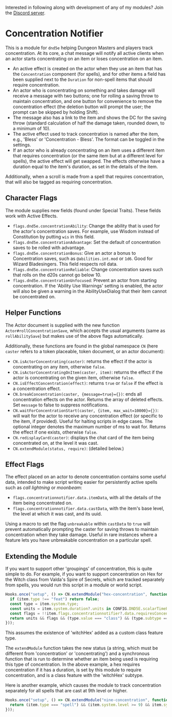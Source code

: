 Interested in following along with development of any of my modules? Join the [Discord server](https://discord.gg/QAG8eWABGT). 

# Concentration Notifier

This is a module for `dnd5e` helping Dungeon Masters and players track concentration.
At its core, a chat message will notify all active clients when an actor starts concentrating on an item or loses concentration on an item.

* An active effect is created on the actor when they use an item that has the `Concentration` component (for spells), and for other items a field has been supplied next to the `Duration` for non-spell items that should require concentration.
* An actor who is concentrating on something and takes damage will receive a message with two buttons; one for rolling a saving throw to maintain concentration, and one button for convenience to remove the concentration effect (the deletion button will prompt the user; the prompt can be skipped by holding Shift).
* The message also has a link to the item and shows the DC for the saving throw (standard calculation of half the damage taken, rounded down, to a minimum of 10).
* The active effect used to track concentration is named after the item, e.g., 'Bless' or 'Concentration - Bless'. The format can be toggled in the settings.
* If an actor who is already concentrating on an item uses a different item that requires concentration (or the same item but at a different level for spells), the active effect will get swapped. The effects otherwise have a duration equal to the item's duration, as set in the details of the item.

Additionally, when a scroll is made from a spell that requires concentration, that will also be tagged as requiring concentration.

## Character Flags

The module supplies new fields (found under Special Traits). These fields work with Active Effects.
* `flags.dnd5e.concentrationAbility`: Change the ability that is used for the actor's concentration saves. For example, use Wisdom instead of Constitution by putting `wis` in this field.
* `flags.dnd5e.concentrationAdvantage`: Set the default of concentration saves to be rolled with advantage.
* `flags.dnd5e.concentrationBonus`: Give an actor a bonus to Concentration saves, such as `@abilities.int.mod` or `1d6`. Good for  Wizard Bladesingers. This field respects roll data.
* `flags.dnd5e.concentrationReliable`: Change concentration saves such that rolls on the d20s cannot go below 10.
* `flags.dnd5e.concentrationUnfocused`: Prevent an actor from starting concentration. If the 'Ability Use Warnings' setting is enabled, the actor will also be given a warning in the AbilityUseDialog that their item cannot be concentrated on.

## Helper Functions

The Actor document is supplied with the new function `Actor#rollConcentrationSave`, which accepts the usual arguments (same as `rollAbilitySave`) but makes use of the above flags automatically.

Additionally, these functions are found in the global namespace `CN` (here `caster` refers to a token placeable, token document, or an actor document):
* `CN.isActorConcentrating(caster)`: returns the effect if the actor is concentrating on any item, otherwise `false`.
* `CN.isActorConcentratingOnItem(caster, item)`: returns the effect if the actor is concentrating on the given item, otherwise `false`.
* `CN.isEffectConcentration(effect)`: returns `true` or `false` if the effect is a concentration effect.
* `CN.breakConcentration(caster, {message=true}={})`: ends all concentration effects on the actor. Returns the array of deleted effects. Set `message` to false to suppress notifications.
* `CN.waitForConcentrationStart(caster, {item, max_wait=10000}={})`: will wait for the actor to receive any concentration effect (or specific to the item, if provided). Useful for halting scripts in edge cases. The optional integer denotes the maximum number of ms to wait for. Returns the effect if one exists, otherwise `false`.
* `CN.redisplayCard(caster)`: displays the chat card of the item being concentrated on, at the level it was cast.
* `CN.extendModule(status, require)`: (detailed below.)

## Effect Flags

The effect placed on an actor to denote concentration contains some useful data, intended to make script writing easier for persistently active spells such as <em>call lightning</em> or <em>moonbeam</em>:
* `flags.concentrationnotifier.data.itemData`, with all the details of the item being concentrated on.
* `flags.concentrationnotifier.data.castData`, with the item's base level, the level at which it was cast, and its uuid.

Using a macro to set the flag `unbreakable` within `castData` to `true` will prevent automatically prompting the caster for saving throws to maintain concentration when they take damage. Useful in rare instances where a feature lets you have unbreakable concentration on a particular spell.

## Extending the Module
If you want to support other 'groupings' of concentration, this is quite simple to do. For example, if you want to support concentration on Hex for the Witch class from Valda's Spire of Secrets, which are tracked separately from spells, you would run this script in a module or world script.
```js
Hooks.once("setup", () => CN.extendModule("hex-concentration", function itemRequiresConcentration(item) {
  if (item.type !== "feat") return false;
  const type = item.system.type;
  const units = item.system.duration?.units in CONFIG.DND5E.scalarTimePeriods;
  const flags = !!item.flags.concentrationnotifier?.data.requiresConcentration;
  return units && flags && (type.value === "class") && (type.subtype === "witchHex");
}));
```
This assumes the existence of 'witchHex' added as a custom class feature type.

The `extendModule` function takes the new status (a string, which must be different from 'concentration' or 'concentrating') and a synchronous function that is run to determine whether an item being used is requiring this type of concentration. In the above example, a hex requires concentration if it has a duration, is set by this module to require concentration, and is a class feature with the 'witchHex' subtype.

Here is another example, which causes the module to track concentration separately for all spells that are cast at 9th level or higher.
```js
Hooks.once("setup", () => CN.extendModule("nine-concentration", function itemRequiresConcentration(item) {
  return (item.type === "spell") && (item.system.level >= 9) && item.system.components.concentration;
}));
```

